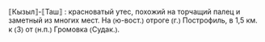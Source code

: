 ---
---

⟦Кызыл⟧-⟦Таш⟧
: красноватый утес, похожий на торчащий палец и заметный из многих мест. На ⦅ю-вост.⦆ отроге ⦅г.⦆ Построфиль, в 1,5 км. к ⦅З⦆ от ⦅н.п.⦆ Громовка ⦅Судак.⦆.
